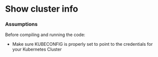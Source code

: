 # Show cluster info

### Assumptions

Before compiling and running the code:
- Make sure KUBECONFIG is properly set to point to the credentials for your Kubernetes Cluster

